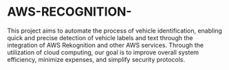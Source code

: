 # AWS-RECOGNITION-
This project aims to automate the process of vehicle identification, enabling quick and precise detection of vehicle labels and text through the integration of AWS Rekognition and other AWS services. Through the utilization of cloud computing, our goal is to improve overall system efficiency, minimize expenses, and simplify security protocols.
